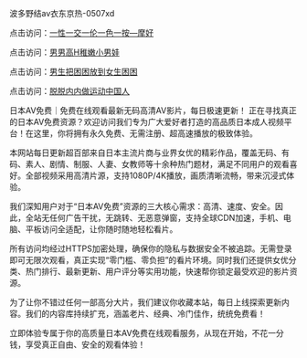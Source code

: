 波多野结av衣东京热-0507xd


点击访问：<a href="https://gfd-5xg.pages.dev/">一性一交一伦一色一按—摩好</a>

点击访问：<a href="https://vassv.pages.dev/">男男高H稚嫩小男娃</a>

点击访问：<a href="https://cfad.pages.dev/">男生把困困放到女生困困</a>

点击访问：<a href="https://rtj-3zo.pages.dev/">脱脱内内做运动中国人</a>

日本AV免费｜免费在线观看最新无码高清AV影片，每日极速更新！
正在寻找真正的日本AV免费资源？欢迎访问我们专为广大爱好者打造的高品质日本成人视频平台！在这里，你将拥有永久免费、无需注册、超高速播放的极致体验。

本网站每日更新超百部来自日本主流片商与业界女优的精彩作品，覆盖无码、有码、素人、剧情、制服、人妻、女教师等十余种热门题材，满足不同用户的观看喜好。全部视频采用高清片源，支持1080P/4K播放，画质清晰流畅，带来沉浸式体验。

我们深知用户对于“日本AV免费”资源的三大核心需求：高清、速度、安全。因此，全站无任何广告干扰，无跳转、无恶意弹窗，支持全球CDN加速，手机、电脑、平板访问全适配，让你随时随地轻松看片。

所有访问均经过HTTPS加密处理，确保你的隐私与数据安全不被追踪。无需登录即可无限次观看，真正实现“零门槛、零负担”的看片环境。同时我们还提供女优分类、热门排行、最新更新、用户评分等实用功能，快速帮你锁定最受欢迎的影片资源。

为了让你不错过任何一部高分大片，我们建议你收藏本站，每日上线探索更新内容。我们的内容库持续扩充，涵盖老片、经典、冷门佳作，统统免费看！

立即体验专属于你的高质量日本AV免费在线观看服务，从现在开始，不花一分钱，享受真正自由、安全的观看体验！


<span style="display:none;">[Canonical link](https://github.com/662xued/45626 ）</span>
